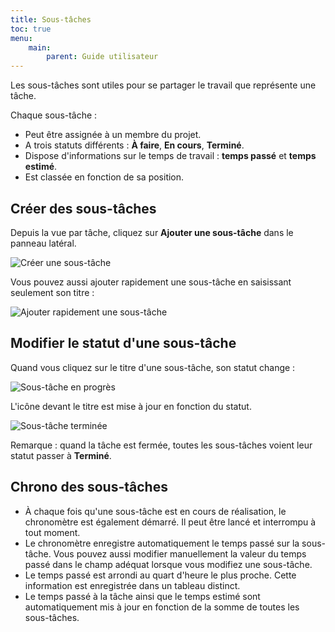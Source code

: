 ```yaml
---
title: Sous-tâches
toc: true
menu:
    main:
        parent: Guide utilisateur
---
```


Les sous-tâches sont utiles pour se partager le travail que représente une tâche.

Chaque sous-tâche :
- Peut être assignée à un membre du projet.
- A trois statuts différents : **À faire**, **En cours**, **Terminé**.
- Dispose d'informations sur le temps de travail : **temps passé** et **temps estimé**.
- Est classée en fonction de sa position.

Créer des sous-tâches
---------------------

Depuis la vue par tâche, cliquez sur **Ajouter une sous-tâche** dans le panneau latéral.

![Créer une sous-tâche](/images/v1/fr/add-subtask.png)

Vous pouvez aussi ajouter rapidement une sous-tâche en saisissant seulement son titre :

![Ajouter rapidement une sous-tâche](/images/v1/fr/add-subtask-shortcut.png)

Modifier le statut d'une sous-tâche
-----------------------------------

Quand vous cliquez sur le titre d'une sous-tâche, son statut change :

![Sous-tâche en progrès](/images/v1/fr/subtask-status-inprogress.png)

L'icône devant le titre est mise à jour en fonction du statut.

![Sous-tâche terminée](/images/v1/fr/subtask-status-done.png)

Remarque : quand la tâche est fermée, toutes les sous-tâches voient leur statut passer à **Terminé**.

Chrono des sous-tâches
----------------------

- À chaque fois qu'une sous-tâche est en cours de réalisation, le chronomètre est également démarré. Il peut être lancé et interrompu à tout moment.
- Le chronomètre enregistre automatiquement le temps passé sur la sous-tâche. Vous pouvez aussi modifier manuellement la valeur du temps passé dans le champ adéquat lorsque vous modifiez une sous-tâche.
- Le temps passé est arrondi au quart d'heure le plus proche. Cette information est enregistrée dans un tableau distinct.
- Le temps passé à la tâche ainsi que le temps estimé sont automatiquement mis à jour en fonction de la somme de toutes les sous-tâches.
